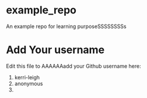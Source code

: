 # example_repo
An example repo for learning purposeSSSSSSSSs
# Add Your username
Edit this file to AAAAAAadd your Github username here:
1. kerri-leigh
2. anonymous
3. 
